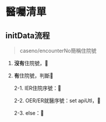 # 醫囑清單

## initData流程

> caseno/encounterNo簡稱住院號

1. **沒有**住院號，🛑

2. **有**住院號，判斷🔽

   2-1. IER住院序號：🛑

   2-2. OER/ER就醫序號：set apiUtl，🔽

   2-3. else：🛑